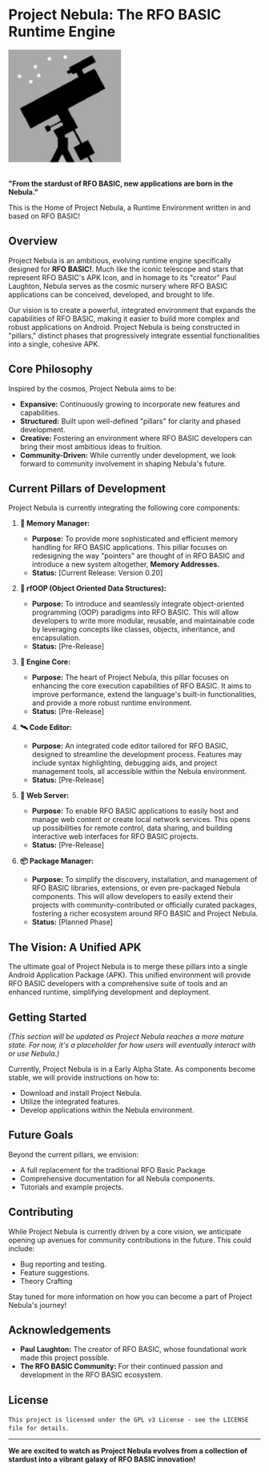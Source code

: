 # Project Nebula: The RFO BASIC Runtime Engine


[![RFO BASIC Icon](https://github.com/getXzooted/Nebula/blob/3a35ff9c5a125f4adcec4431f1e7097bb72dcf2b/DATA/RFO%20Basic%20Icon.jpeg)](https://rfobasic.miraheze.org/wiki/Main_Page)


\
**"From the stardust of RFO BASIC, new applications are born in the Nebula."**

This is the Home of Project Nebula, a Runtime Environment written in and based on RFO BASIC! 

## Overview

Project Nebula is an ambitious, evolving runtime engine specifically designed for **RFO BASIC!**. Much like the iconic telescope and stars that represent RFO BASIC's APK Icon, and in homage to its "creator" Paul Laughton, Nebula serves as the cosmic nursery where RFO BASIC applications can be conceived, developed, and brought to life.

Our vision is to create a powerful, integrated environment that expands the capabilities of RFO BASIC, making it easier to build more complex and robust applications on Android. Project Nebula is being constructed in "pillars," distinct phases that progressively integrate essential functionalities into a single, cohesive APK.

## Core Philosophy

Inspired by the cosmos, Project Nebula aims to be:

* **Expansive:** Continuously growing to incorporate new features and capabilities.
* **Structured:** Built upon well-defined "pillars" for clarity and phased development.
* **Creative:** Fostering an environment where RFO BASIC developers can bring their most ambitious ideas to fruition.
* **Community-Driven:** While currently under development, we look forward to community involvement in shaping Nebula's future.

## Current Pillars of Development

Project Nebula is currently integrating the following core components:

1.  **🌌 Memory Manager:**
    * **Purpose:** To provide more sophisticated and efficient memory handling for RFO BASIC applications. This pillar focuses on redesigning the way "pointers" are thought of in RFO BASIC and introduce a new system altogether, **Memory Addresses.**
    * **Status:** [Current Release: Version 0.20]

2.  **🌠 rfOOP (Object Oriented Data Structures):**
    * **Purpose:** To introduce and seamlessly integrate object-oriented programming (OOP) paradigms into RFO BASIC. This will allow developers to write more modular, reusable, and maintainable code by leveraging concepts like classes, objects, inheritance, and encapsulation.
    * **Status:** [Pre-Release]

3.  **🌟 Engine Core:**
    * **Purpose:** The heart of Project Nebula, this pillar focuses on enhancing the core execution capabilities of RFO BASIC. It aims to improve performance, extend the language's built-in functionalities, and provide a more robust runtime environment.
    * **Status:** [Pre-Release]

4.  **🛰️ Code Editor:**
    * **Purpose:** An integrated code editor tailored for RFO BASIC, designed to streamline the development process. Features may include syntax highlighting, debugging aids, and project management tools, all accessible within the Nebula environment.
    * **Status:** [Pre-Release]

5.  **📡 Web Server:**
    * **Purpose:** To enable RFO BASIC applications to easily host and manage web content or create local network services. This opens up possibilities for remote control, data sharing, and building interactive web interfaces for RFO BASIC projects.
    * **Status:** [Pre-Release]

6.  **📦 Package Manager:**
    * **Purpose:** To simplify the discovery, installation, and management of RFO BASIC libraries, extensions, or even pre-packaged Nebula components. This will allow developers to easily extend their projects with community-contributed or officially curated packages, fostering a richer ecosystem around RFO BASIC and Project Nebula.
    * **Status:** [Planned Phase]

## The Vision: A Unified APK

The ultimate goal of Project Nebula is to merge these pillars into a single Android Application Package (APK). This unified environment will provide RFO BASIC developers with a comprehensive suite of tools and an enhanced runtime, simplifying development and deployment.

## Getting Started

*(This section will be updated as Project Nebula reaches a more mature state. For now, it's a placeholder for how users will eventually interact with or use Nebula.)*

Currently, Project Nebula is in a Early Alpha State. As components become stable, we will provide instructions on how to:

* Download and install Project Nebula.
* Utilize the integrated features.
* Develop applications within the Nebula environment.

## Future Goals

Beyond the current pillars, we envision:

* A full replacement for the traditional RFO Basic Package
* Comprehensive documentation for all Nebula components.
* Tutorials and example projects.

## Contributing

While Project Nebula is currently driven by a core vision, we anticipate opening up avenues for community contributions in the future. This could include:

* Bug reporting and testing.
* Feature suggestions.
* Theory Crafting

Stay tuned for more information on how you can become a part of Project Nebula's journey!

## Acknowledgements

* **Paul Laughton:** The creator of RFO BASIC, whose foundational work made this project possible.
* **The RFO BASIC Community:** For their continued passion and development in the RFO BASIC ecosystem.

## License

`This project is licensed under the GPL v3 License - see the LICENSE file for details.`

---

**We are excited to watch as Project Nebula evolves from a collection of stardust into a vibrant galaxy of RFO BASIC innovation!**
